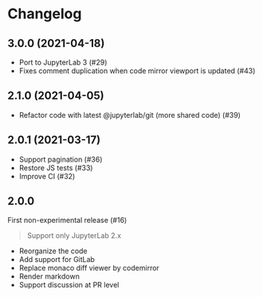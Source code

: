 # Changelog

## 3.0.0 (2021-04-18)

- Port to JupyterLab 3 (#29)
- Fixes comment duplication when code mirror viewport is updated (#43)

## 2.1.0 (2021-04-05)

- Refactor code with latest @jupyterlab/git (more shared code) (#39)

## 2.0.1 (2021-03-17)

- Support pagination (#36)
- Restore JS tests (#33)
- Improve CI (#32)

## 2.0.0

First non-experimental release (#16)

> Support only JupyterLab 2.x

- Reorganize the code
- Add support for GitLab
- Replace monaco diff viewer by codemirror
- Render markdown
- Support discussion at PR level
